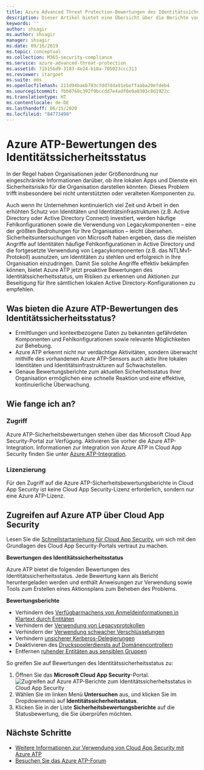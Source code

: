 ```yaml
---
title: Azure Advanced Threat Protection-Bewertungen des Identitätssicherheitsstatus
description: Dieser Artikel bietet eine Übersicht über die Berichte von Azure ATP zur Bewertung des Identitätssicherheitsstatus.
keywords: ''
author: shsagir
ms.author: shsagir
manager: shsagir
ms.date: 09/16/2019
ms.topic: conceptual
ms.collection: M365-security-compliance
ms.service: azure-advanced-threat-protection
ms.assetid: 71b15bd9-3183-4e24-b18a-705023ccc313
ms.reviewer: itargoet
ms.suite: ems
ms.openlocfilehash: 211d94baeb703cfdd7dda91ebeffaaba20efdeb4
ms.sourcegitcommit: fbb0768c392f9bccdd7e4adf0e9a0303c8d1922c
ms.translationtype: HT
ms.contentlocale: de-DE
ms.lasthandoff: 06/15/2020
ms.locfileid: "84773498"
---
```

# <a name="azure-atps-identity-security-posture-assessments"></a>Azure ATP-Bewertungen des Identitätssicherheitsstatus
 
In der Regel haben Organisationen jeder Größenordnung nur eingeschränkte Informationen darüber, ob ihre lokalen Apps und Dienste ein Sicherheitsrisiko für die Organisation darstellen könnten. Dieses Problem trifft insbesondere bei nicht unterstützten oder veralteten Komponenten zu. 

Auch wenn Ihr Unternehmen kontinuierlich viel Zeit und Arbeit in den erhöhten Schutz von Identitäten und Identitätsinfrastrukturen (z.B. Active Directory oder Active Directory Connect) investiert, werden häufige Fehlkonfigurationen sowie die Verwendung von Legacykomponenten – eine der größten Bedrohungen für Ihre Organisation – leicht übersehen. Sicherheitsuntersuchungen von Microsoft haben ergeben, dass die meisten Angriffe auf Identitäten häufige Fehlkonfigurationen in Active Directory und die fortgesetzte Verwendung von Legacykomponenten (z.B. das NTLMv1-Protokoll) ausnutzen, um Identitäten zu stehlen und erfolgreich in Ihre Organisation einzudringen. Damit Sie solche Angriffe effektiv bekämpfen können, bietet Azure ATP jetzt proaktive Bewertungen des Identitätssicherheitsstatus, um Risiken zu erkennen und Aktionen zur Beseitigung für Ihre sämtlichen lokalen Active Directory-Konfigurationen zu empfehlen. 

## <a name="what-do-azure-atp-identity-security-posture-assessments-provide"></a>Was bieten die Azure ATP-Bewertungen des Identitätssicherheitsstatus?  
- Ermittlungen und kontextbezogene Daten zu bekannten gefährdeten Komponenten und Fehlkonfigurationen sowie relevante Möglichkeiten zur Behebung.
- Azure ATP erkennt nicht nur verdächtige Aktivitäten, sondern überwacht mithilfe des vorhandenen Azure ATP-Sensors auch aktiv Ihre lokalen Identitäten und Identitätsinfrastrukturen auf Schwachstellen. 
- Genaue Bewertungsberichte zum aktuellen Sicherheitsstatus Ihrer Organisation ermöglichen eine schnelle Reaktion und eine effektive, kontinuierliche Überwachung. 

## <a name="how-do-i-get-started"></a>Wie fange ich an? 

### <a name="access"></a>Zugriff

Azure ATP-Sicherheitsbewertungen stehen über das Microsoft Cloud App Security-Portal zur Verfügung. Aktivieren Sie vorher die Azure ATP-Integration. Informationen zur Integration von Azure ATP in Cloud App Security finden Sie unter [Azure ATP-Integration](https://docs.microsoft.com/cloud-app-security/aatp-integration). 

### <a name="licensing"></a>Lizenzierung

Für den Zugriff auf die Azure ATP-Sicherheitsbewertungsberichte in Cloud App Security ist keine Cloud App Security-Lizenz erforderlich, sondern nur eine Azure ATP-Lizenz. 

## <a name="access-azure-atp-using-cloud-app-security"></a>Zugreifen auf Azure ATP über Cloud App Security 

Lesen Sie die [Schnellstartanleitung für Cloud App Security](https://docs.microsoft.com/cloud-app-security/getting-started-with-cloud-app-security), um sich mit den Grundlagen des Cloud App Security-Portals vertraut zu machen. 

**Bewertungen des Identitätssicherheitsstatus**

Azure ATP bietet die folgenden Bewertungen des Identitätssicherheitsstatus. Jede Bewertung kann als Bericht heruntergeladen werden und enthält Anweisungen zur Verwendung sowie Tools zum Erstellen eines Aktionsplans zum Beheben des Problems. 

**Bewertungsberichte**
- Verhindern des [Verfügbarmachens von Anmeldeinformationen in Klartext durch Entitäten](atp-cas-isp-clear-text.md)
- Verhindern der [Verwendung von Legacyprotokollen](atp-cas-isp-legacy-protocols.md)
- Verhindern der [Verwendung schwacher Verschlüsselungen](atp-cas-isp-weak-cipher.md)
- Verhindern [unsicherer Kerberos-Delegierungen](atp-cas-isp-unconstrained-kerberos.md)
- Deaktivieren des [Druckspoolerdiensts auf Domänencontrollern](atp-cas-isp-print-spooler.md)
- Entfernen [ruhender Entitäten aus sensiblen Gruppen](atp-cas-isp-dormant-entities.md)

So greifen Sie auf Bewertungen des Identitätssicherheitsstatus zu:
1. Öffnen Sie das **Microsoft Cloud App Security**-Portal. 
    ![Zugreifen auf Azure ATP-Berichte zum Identitätssicherheitsstatus in Cloud App Security](media/atp-cas-isp-report-1.png)
1. Wählen Sie im linken Menü **Untersuchen** aus, und klicken Sie im Dropdownmenü auf **Identitätssicherheitsstatus**. 
1. Klicken Sie in der Liste **Sicherheitsbewertungsberichte** auf die Statusbewertung, die Sie überprüfen möchten.  


## <a name="next-steps"></a>Nächste Schritte
- [Weitere Informationen zur Verwendung von Cloud App Security mit Azure ATP](atp-activities-filtering-mcas.md)
- [Besuchen Sie das Azure ATP-Forum](https://aka.ms/azureatpcommunity)

